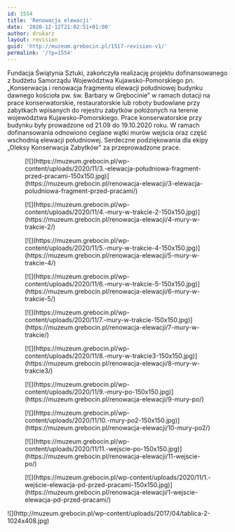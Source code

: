 ```yaml
---
id: 1554
title: 'Renowacja elewacji'
date: '2020-12-12T21:02:51+01:00'
author: drukarz
layout: revision
guid: 'http://muzeum.grebocin.pl/1517-revision-v1/'
permalink: '/?p=1554'
---
```


<div class="" dir="auto"><div class="ecm0bbzt hv4rvrfc ihqw7lf3 dati1w0a" data-ad-comet-preview="message" data-ad-preview="message" id="jsc_c_dw"><div class="j83agx80 cbu4d94t ew0dbk1b irj2b8pg"><div class="qzhwtbm6 knvmm38d"><div dir="auto">Fundacja Świątynia Sztuki, zakończyła realizację projektu dofinansowanego z budżetu Samorządu Województwa Kujawsko-Pomorskiego pn. „Konserwacja i renowacja fragmentu elewacji południowej budynku dawnego kościoła pw. św. Barbary w Grębocinie” w ramach dotacji na prace konserwatorskie, restauratorskie lub roboty budowlane przy zabytkach wpisanych do rejestru zabytków położonych na terenie województwa Kujawsko-Pomorskiego. Prace konserwatorskie przy budynku były prowadzone od 21.09 do 19.10.2020 roku. W ramach dofinansowania odnowiono ceglane wątki murów wejścia oraz część wschodnią elewacji południowej. Serdeczne podziękowania dla ekipy „Oleksy Konserwacja Zabytków” za przeprowadzone prace.</div><div dir="auto"></div></div></div></div></div><div dir="auto"></div><div dir="auto"></div><div dir="auto"></div><div class="" dir="auto"><div class="ecm0bbzt hv4rvrfc ihqw7lf3 dati1w0a" data-ad-comet-preview="message" data-ad-preview="message" id="jsc_c_dw"><div class="j83agx80 cbu4d94t ew0dbk1b irj2b8pg"><div class="qzhwtbm6 knvmm38d"><div dir="auto"><div class="gallery galleryid-1554 gallery-columns-5 gallery-size-thumbnail" id="gallery-495"><figure class="gallery-item"><div class="gallery-icon landscape"> [![](https://muzeum.grebocin.pl/wp-content/uploads/2020/11/3.-elewacja-południowa-fragment-przed-pracami-150x150.jpg)](https://muzeum.grebocin.pl/renowacja-elewacji/3-elewacja-poludniowa-fragment-przed-pracami/) </div></figure><figure class="gallery-item"><div class="gallery-icon landscape"> [![](https://muzeum.grebocin.pl/wp-content/uploads/2020/11/4.-mury-w-trakcie-2-150x150.jpg)](https://muzeum.grebocin.pl/renowacja-elewacji/4-mury-w-trakcie-2/) </div></figure><figure class="gallery-item"><div class="gallery-icon landscape"> [![](https://muzeum.grebocin.pl/wp-content/uploads/2020/11/5.-mury-w-trakcie-4-150x150.jpg)](https://muzeum.grebocin.pl/renowacja-elewacji/5-mury-w-trakcie-4/) </div></figure><figure class="gallery-item"><div class="gallery-icon landscape"> [![](https://muzeum.grebocin.pl/wp-content/uploads/2020/11/6.-mury-w-trakcie-5-150x150.jpg)](https://muzeum.grebocin.pl/renowacja-elewacji/6-mury-w-trakcie-5/) </div></figure><figure class="gallery-item"><div class="gallery-icon portrait"> [![](https://muzeum.grebocin.pl/wp-content/uploads/2020/11/7.-mury-w-trakcie-150x150.jpg)](https://muzeum.grebocin.pl/renowacja-elewacji/7-mury-w-trakcie/) </div></figure><figure class="gallery-item"><div class="gallery-icon portrait"> [![](https://muzeum.grebocin.pl/wp-content/uploads/2020/11/8.-mury-w-trakcie3-150x150.jpg)](https://muzeum.grebocin.pl/renowacja-elewacji/8-mury-w-trakcie3/) </div></figure><figure class="gallery-item"><div class="gallery-icon landscape"> [![](https://muzeum.grebocin.pl/wp-content/uploads/2020/11/9.-mury-po-150x150.jpg)](https://muzeum.grebocin.pl/renowacja-elewacji/9-mury-po/) </div></figure><figure class="gallery-item"><div class="gallery-icon landscape"> [![](https://muzeum.grebocin.pl/wp-content/uploads/2020/11/10.-mury-po2-150x150.jpg)](https://muzeum.grebocin.pl/renowacja-elewacji/10-mury-po2/) </div></figure><figure class="gallery-item"><div class="gallery-icon landscape"> [![](https://muzeum.grebocin.pl/wp-content/uploads/2020/11/11.-wejscie-po-150x150.jpg)](https://muzeum.grebocin.pl/renowacja-elewacji/11-wejscie-po/) </div></figure><figure class="gallery-item"><div class="gallery-icon landscape"> [![](https://muzeum.grebocin.pl/wp-content/uploads/2020/11/1.-wejście-elewacja-pd-przed-pracami-150x150.jpg)](https://muzeum.grebocin.pl/renowacja-elewacji/1-wejscie-elewacja-pd-przed-pracami/) </div></figure> </div>![](http://muzeum.grebocin.pl/wp-content/uploads/2017/04/tablica-2-1024x408.jpg)

</div></div><div class="qzhwtbm6 knvmm38d"></div></div></div></div>
